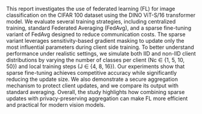 This report investigates the use of federated learning (FL) for image classification on the CIFAR
100 dataset using the DINO ViT-S/16 transformer model. We evaluate several training strategies, 
including centralized training, standard Federated Averaging (FedAvg), and a sparse fine-tuning 
variant of FedAvg designed to reduce communication costs. The sparse variant leverages 
sensitivity-based gradient masking to update only the most influential parameters during client
side training. To better understand performance under realistic settings, we simulate both IID and 
non-IID client distributions by varying the number of classes per client (Nc ∈ \{1, 5, 10, 50\}) and 
local training steps (J ∈ \{4, 8, 16\}). Our experiments show that sparse fine-tuning achieves 
competitive accuracy while significantly reducing the update size. We also demonstrate a secure 
aggregation mechanism to protect client updates, and we compare its output with standard 
averaging. Overall, the study highlights how combining sparse updates with privacy-preserving 
aggregation can make FL more efficient and practical for modern vision models.
